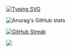 [![Typing SVG](https://readme-typing-svg.demolab.com?font=Orbitron&size=30&pause=1000&color=F76EC2&center=true&vCenter=true&multiline=true&repeat=false&width=435&lines=Tasnim+Ahmed+;How+vexingly+quick+daft+zebras+jump)](https://git.io/typing-svg)


![Anurag's GitHub stats](https://github-readme-stats.vercel.app/api?username=tasnim2025&show=reviews,discussions_started,discussions_answered,prs_merged,prs_merged_percentage&theme=radical&show_icons=true)


[![GitHub Streak](https://streak-stats.demolab.com/?user=tasnim2025&theme=radical)](https://git.io/streak-stats)


![](https://visitor-badge.glitch.me/badge?page_id=ari-hacks.ari-hacks)

